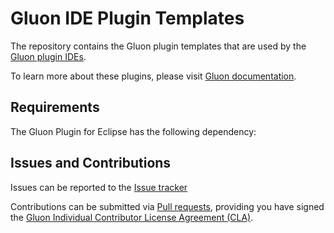 # Gluon IDE Plugin Templates

The repository contains the Gluon plugin templates that are used by the [Gluon plugin IDEs](https://github.com/gluonhq/ide-plugins).

To learn more about these plugins, please visit [Gluon documentation](https://docs.gluonhq.com/#_ide_plugins).
## Requirements

The Gluon Plugin for Eclipse has the following dependency:

## Issues and Contributions ##

Issues can be reported to the [Issue tracker](https://github.com/gluonhq/ide-plugin-templates/issues)

Contributions can be submitted via [Pull requests](https://github.com/gluonhq/ide-plugin-templates/pulls),
providing you have signed the [Gluon Individual Contributor License Agreement (CLA)](https://docs.google.com/forms/d/16aoFTmzs8lZTfiyrEm8YgMqMYaGQl0J8wA0VJE2LCCY).